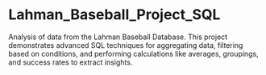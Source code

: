 # Lahman_Baseball_Project_SQL
Analysis of data from the Lahman Baseball Database. This project demonstrates advanced SQL techniques for aggregating data, filtering based on conditions, and performing calculations like averages, groupings, and success rates to extract insights.
